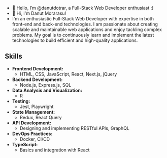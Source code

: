 - 👋 Hello, I’m @danutdotrar, a Full-Stack Web Developer enthusiast :)
- 👋 Hi, I'm Danut Morarasu!
- I'm an enthusiastic Full-Stack Web Developer with expertise in both front-end and back-end technologies. I am passionate about creating scalable and maintainable web applications and enjoy tackling complex problems. My goal is to continuously learn and implement the latest technologies to build efficient and high-quality applications.

## Skills

- **Frontend Development:**
  - HTML, CSS, JavaScript, React, Next.js, jQuery
- **Backend Development:**
  - Node.js, Express.js, SQL
- **Data Analysis and Visualization:**
  - R
- **Testing:**
  - Jest, Playwright
- **State Management:**
  - Redux, React Query
- **API Development:**
  - Designing and implementing RESTful APIs, GraphQL
- **DevOps Practices:**
  - Docker, CI/CD
- **TypeScript:**
  - Basics and integration with React
<!---
danutdotrar/danutdotrar is a ✨ special ✨ repository because its `README.md` (this file) appears on your GitHub profile.
You can click the Preview link to take a look at your changes.
--->
